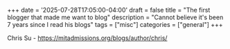 +++
date = '2025-07-28T17:05:00-04:00'
draft = false
title = "The first blogger that made me want to blog"
description = "Cannot believe it's been 7 years since I read his blogs"
tags = ["misc"]
categories = ["general"]
+++

Chris Su - https://mitadmissions.org/blogs/author/chris/